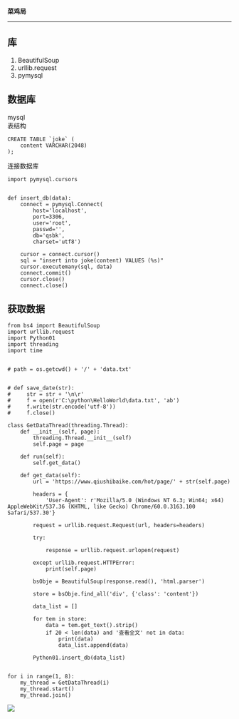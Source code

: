 **菜鸡局**    

---------------

## 库 ##
1. BeautifulSoup   
2. urllib.request    
3. pymysql   
## 数据库 ##
mysql   
表结构  
	
	CREATE TABLE `joke` (
  		content VARCHAR(2048)
	);

连接数据库
		
	
	import pymysql.cursors
	
	
	def insert_db(data):
	    connect = pymysql.Connect(
	        host='localhost',
	        port=3306,
	        user='root',
	        passwd='',
	        db='qsbk',
	        charset='utf8')
	
	    cursor = connect.cursor()
	    sql = "insert into joke(content) VALUES (%s)"
	    cursor.executemany(sql, data)
	    connect.commit()
	    cursor.close()
	    connect.close()

## 获取数据 ##

	
	
	from bs4 import BeautifulSoup
	import urllib.request
	import Python01
	import threading
	import time
	
	
	# path = os.getcwd() + '/' + 'data.txt'
	
	
	# def save_date(str):
	#     str = str + '\n\r'
	#     f = open(r'C:\python\HelloWorld\data.txt', 'ab')
	#     f.write(str.encode('utf-8'))
	#     f.close()
	
	class GetDataThread(threading.Thread):
	    def __init__(self, page):
	        threading.Thread.__init__(self)
	        self.page = page
	
	    def run(self):
	        self.get_data()
	
	    def get_data(self):
	        url = 'https://www.qiushibaike.com/hot/page/' + str(self.page)
	
	        headers = {
	            'User-Agent': r'Mozilla/5.0 (Windows NT 6.3; Win64; x64) AppleWebKit/537.36 (KHTML, like Gecko) Chrome/60.0.3163.100 Safari/537.30'}
	
	        request = urllib.request.Request(url, headers=headers)
	
	        try:
	
	            response = urllib.request.urlopen(request)
	
	        except urllib.request.HTTPError:
	            print(self.page)
	
	        bsObje = BeautifulSoup(response.read(), 'html.parser')
	
	        store = bsObje.find_all('div', {'class': 'content'})
	
	        data_list = []
	
	        for tem in store:
	            data = tem.get_text().strip()
	            if 20 < len(data) and '查看全文' not in data:
	                print(data)
	                data_list.append(data)
	
	        Python01.insert_db(data_list)
	
	
	for i in range(1, 8):
	    my_thread = GetDataThread(i)
	    my_thread.start()
	    my_thread.join()	

![](https://i.imgur.com/DgbT7An.png)    
